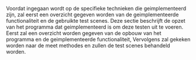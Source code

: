 Voordat ingegaan wordt op de specifieke technieken die geimplementeerd zijn, zal
eerst een overzicht gegeven worden van de geimplementeerde functionaliteit en de
gebruikte test scenes. Deze sectie beschrijft de opzet van het programma dat 
geimplementeerd is om deze testen uit te voeren. Eerst zal een overzicht worden 
gegeven van de opbouw van het programma en de geimplementeerde functionaliteit,
Vervolgens zal gekeken worden naar de meet methodes en zullen de test scenes 
behandeld worden.

